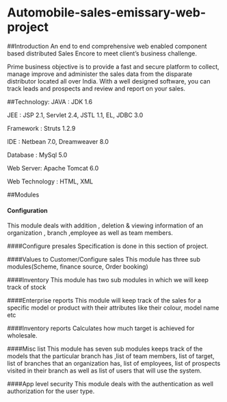 # Automobile-sales-emissary-web-project
##Introduction
An end to end comprehensive web enabled component based distributed Sales Encore  to meet client’s business challenge. 

Prime business objective is to provide a fast and secure platform to collect, manage improve and administer the sales data from the disparate distributor located all over India. 
With a well designed software, you can track leads and prospects and review and report on your sales.

##Technology:
JAVA : JDK 1.6

JEE : JSP 2.1, Servlet 2.4, JSTL 1.1, EL, JDBC  3.0

Framework : Struts 1.2.9

IDE : Netbean 7.0, Dreamweaver 8.0

Database : MySql 5.0

Web Server: Apache Tomcat 6.0

Web Technology : HTML,  XML

##Modules
#### Configuration
This module deals with addition , deletion  & viewing  information of an organization , branch ,employee  as well as  team  members.

####Configure presales
Specification is done in this section of project.



####Values to Customer/Configure sales
This module has three sub modules(Scheme, finance source, Order booking)

####Inventory
This module has two sub modules in which we will keep track of stock 

####Enterprise reports
This module will keep track of the sales for a specific model or product with their attributes like their colour, model name etc

####Inventory reports
Calculates how much target is achieved for wholesale.

####Misc list
This module has seven  sub modules keeps track of  the models that  the particular branch has ,list of team members, list of target, list of branches that an organization has, list of employees, list of prospects visited in their branch as well 
as list of users that will use the system.

####App level security 
This module deals with the authentication as well authorization for the user type. 

